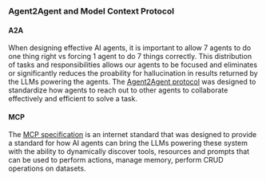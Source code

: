 ### Agent2Agent and Model Context Protocol

#### A2A
When designing effective AI agents, it is important to allow 7 agents to do one thing right vs forcing 1 agent to do 7 things correctly. 
This distribution of tasks and responsibilities allows our agents to be focused and eliminates or significantly reduces the proability for hallucination in results returned by the LLMs powering the agents.
The [Agent2Agent protocol](https://a2a-protocol.org/latest/) was designed to standardize how agents to reach out to other agents to collaborate effectively and efficient to solve a task.


#### MCP
The [MCP specification](https://modelcontextprotocol.io/specification/2025-06-18) is an internet standard that was designed to provide a standard for how AI agents can bring the LLMs powering these system with the ability to 
dynamically discover tools, resources and prompts that can be used to perform actions, manage memory, perform CRUD operations on datasets.
